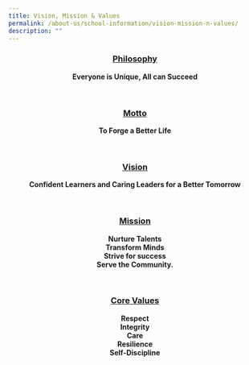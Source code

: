 ```yaml
---
title: Vision, Mission & Values
permalink: /about-us/school-information/vision-mission-n-values/
description: ""
---
```

<center>
<h3><u>Philosophy</u></h3>
<b>Everyone is Unique, All can Succeed

<br><h3><u>Motto</u></h3>
<b>To Forge a Better Life

<br><h3><u>Vision</u></h3>
<b>Confident Learners and Caring Leaders for a Better Tomorrow

<br><h3><u>Mission</u></h3>
<b>Nurture Talents
<br><b>Transform Minds
<br><b>Strive for success
<br><b>Serve the Community.

<br><h3><u>Core Values</u></h3>
<b>Respect
<br><b>Integrity
<br><b>Care
<br><b>Resilience
<br><b>Self-Discipline
</b></b></b></b>
</b></b></b></b></b></b></b></b></center>